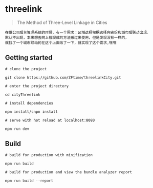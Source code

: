 # threelink

> The Method of Three-Level Linkage in Cities
```
在做公司后台管理系统的时候，有一个需求：区域选择根据选择完省份和城市后联动出现，
默认不出现，本来想去网上搜现成的方法搬过来使用，但是发现没有一样的，
就找了一个城市联动的在这个上面改了一下，就实现了这个需求,嘿嘿
```

## Getting started
```
# clone the project

git clone https://github.com/ZFtime/threelinkCity.git

# enter the project directory

cd cityThreelink

# install dependencies

npm install/cnpm install

# serve with hot reload at localhost:8080

npm run dev
```
## Build

```
# build for production with minification

npm run build

# build for production and view the bundle analyzer report

npm run build --report
```
